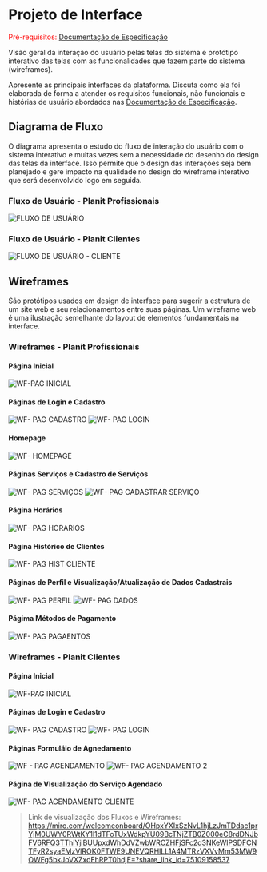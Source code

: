 
# Projeto de Interface

<span style="color:red">Pré-requisitos: <a href="2-Especificação do Projeto.md"> Documentação de Especificação</a></span>

Visão geral da interação do usuário pelas telas do sistema e protótipo interativo das telas com as funcionalidades que fazem parte do sistema (wireframes).

 Apresente as principais interfaces da plataforma. Discuta como ela foi elaborada de forma a atender os requisitos funcionais, não funcionais e histórias de usuário abordados nas <a href="2-Especificação do Projeto.md"> Documentação de Especificação</a>.

## Diagrama de Fluxo

O diagrama apresenta o estudo do fluxo de interação do usuário com o sistema interativo e  muitas vezes sem a necessidade do desenho do design das telas da interface. Isso permite que o design das interações seja bem planejado e gere impacto na qualidade no design do wireframe interativo que será desenvolvido logo em seguida.

### Fluxo de Usuário - Planit Profissionais 

![FLUXO DE USUÁRIO](https://github.com/user-attachments/assets/2a4f4b8e-ba36-464f-bf8e-c2b28f2b97f5)


### Fluxo de Usuário - Planit Clientes 

![FLUXO DE USUÁRIO - CLIENTE](https://github.com/user-attachments/assets/feda77ed-0b3b-46ae-a68d-fa39f002304b)


## Wireframes

São protótipos usados em design de interface para sugerir a estrutura de um site web e seu relacionamentos entre suas páginas. Um wireframe web é uma ilustração semelhante do layout de elementos fundamentais na interface.

### Wireframes - Planit Profissionais 

#### Página Inicial 

![WF-PAG INICIAL](https://github.com/user-attachments/assets/4d91e3c3-6f5a-495a-9573-5ef6db0d2120)


#### Páginas de Login e Cadastro 

![WF- PAG CADASTRO](https://github.com/user-attachments/assets/ece60e0d-1ca7-46e6-8350-4b088f52e7f8)
![WF- PAG LOGIN](https://github.com/user-attachments/assets/b8b67dab-dddf-47cf-8139-79961685725f)


#### Homepage 

![WF- HOMEPAGE](https://github.com/user-attachments/assets/5417c046-2d7b-4c40-94d1-577296f52d0b)


#### Páginas Serviços e Cadastro de Serviços

![WF- PAG SERVIÇOS](https://github.com/user-attachments/assets/2c03dac9-5d86-4144-9b70-8f07b541e1ba)
![WF- PAG CADASTRAR SERVIÇO](https://github.com/user-attachments/assets/306d3fb9-c15b-4897-b1a3-c46b1df6056f)


#### Página Horários 

![WF- PAG HORARIOS](https://github.com/user-attachments/assets/8935e00f-21ae-4ae7-8139-fbbfa5dc8c64)


#### Página Histórico de Clientes 

![WF- PAG HIST CLIENTE](https://github.com/user-attachments/assets/060e137d-bb2c-4055-adea-ed7de6c87318)


#### Páginas de Perfil e Visualização/Atualização de Dados Cadastrais 

![WF- PAG PERFIL](https://github.com/user-attachments/assets/0cdaf55e-c280-4230-aa6a-70d3f52c6eae)
![WF- PAG DADOS](https://github.com/user-attachments/assets/5f35b851-9520-49c8-95b1-8c032b01b152)


#### Págima Métodos de Pagamento

![WF- PAG PAGAENTOS](https://github.com/user-attachments/assets/d60f3465-61bc-41dd-a87b-a88b05debd8d)


### Wireframes - Planit Clientes  

#### Página Inicial 

![WF-PAG INICIAL](https://github.com/user-attachments/assets/4d91e3c3-6f5a-495a-9573-5ef6db0d2120)


#### Páginas de Login e Cadastro 

![WF- PAG CADASTRO](https://github.com/user-attachments/assets/ece60e0d-1ca7-46e6-8350-4b088f52e7f8)
![WF- PAG LOGIN](https://github.com/user-attachments/assets/b8b67dab-dddf-47cf-8139-79961685725f)


#### Páginas Formuláio de Agnedamento 

![WF - PAG AGENDAMENTO](https://github.com/user-attachments/assets/beba0d28-b405-428c-afdb-9f9144a547d9)
![WF- PAG AGENDAMENTO 2](https://github.com/user-attachments/assets/d2f9ac1a-b3c4-4c12-a7a7-2c6b3a62a459)



#### Página de VIsualização do Serviço Agendado 

![WF- PAG AGENDAMENTO CLIENTE](https://github.com/user-attachments/assets/bbb88fdb-9daf-46be-ba3e-d96c9b9b37d2)



> Link de visualização dos Fluxos e Wireframes: https://miro.com/welcomeonboard/OHpxYXIxSzNvL1hjLzJmTDdac1prYjM0UWY0RWtKY1l1dTFoTUxWdkpYU09BcTNjZTB0Z000eC8rdDNJbFV6RFQ3TThiYjlBUUpxdWhDdVZwbWRCZHFjSFc2d3NKeWlPSDFCNTFyR2syaEMzVlROK0FTWE9UNEVQRHlLL1A4MTRzVXVvMm53MW9OWFg5bkJoVXZxdFhRPT0hdjE=?share_link_id=75109158537 
